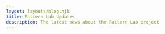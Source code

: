 ```yaml
---
layout: layouts/blog.njk
title: Pattern Lab Updates
description: The latest news about the Pattern Lab project
---
```

